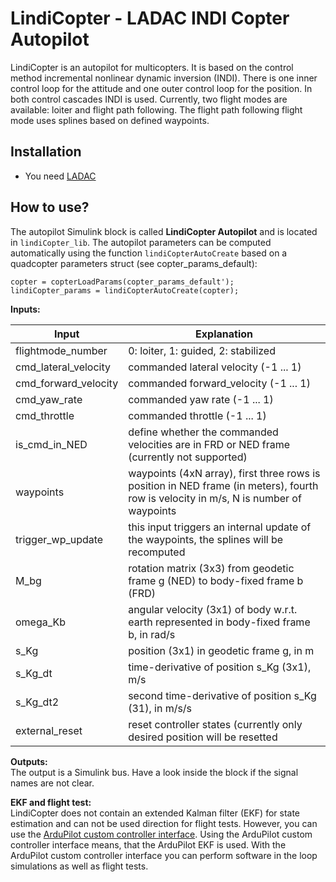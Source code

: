 # LindiCopter - LADAC INDI Copter Autopilot

LindiCopter is an autopilot for multicopters.
It is based on the control method incremental nonlinear dynamic inversion (INDI).
There is one inner control loop for the attitude and one outer control loop for the position.
In both control cascades INDI is used.
Currently, two flight modes are available: loiter and flight path following.
The flight path following flight mode uses splines based on defined waypoints.

## Installation

- You need [LADAC](../../README.md)

## How to use?

The autopilot Simulink block is called __LindiCopter Autopilot__ and is located in `lindiCopter_lib`.
The autopilot parameters can be computed automatically using the function `lindiCopterAutoCreate` based on a quadcopter parameters struct (see copter_params_default):
```
copter = copterLoadParams(copter_params_default');
lindiCopter_params = lindiCopterAutoCreate(copter);
```

**Inputs:**

Input | Explanation
--- | ---
flightmode_number | 0: loiter, 1: guided, 2: stabilized
cmd_lateral_velocity | commanded lateral velocity (-1 ... 1)
cmd_forward_velocity | commanded forward_velocity (-1 ... 1)
cmd_yaw_rate | commanded yaw rate (-1 ... 1)
cmd_throttle | commanded throttle (-1 ... 1)
is_cmd_in_NED | define whether the commanded velocities are in FRD or NED frame (currently not supported)
waypoints | waypoints (4xN array), first three rows is position in NED frame (in meters), fourth row is velocity in m/s, N is number of waypoints
trigger_wp_update | this input triggers an internal update of the waypoints, the splines will be recomputed
M_bg | rotation matrix (3x3) from geodetic frame g (NED) to body-fixed frame b (FRD)
omega_Kb | angular velocity (3x1) of body w.r.t. earth represented in body-fixed frame b, in rad/s
s_Kg | position (3x1) in geodetic frame g, in m
s_Kg_dt | time-derivative of position s_Kg (3x1), m/s
s_Kg_dt2 | second time-derivative of position s_Kg (31), in m/s/s
external_reset | reset controller states (currently only desired position will be resetted

**Outputs:**  
The output is a Simulink bus.
Have a look inside the block if the signal names are not clear.

**EKF and flight test:**  
LindiCopter does not contain an extended Kalman filter (EKF) for state estimation and can not be used direction for flight tests.
However, you can use the [ArduPilot custom controller interface](https://github.com/iff-gsc/LADAC/tree/main/utilities/interfaces_external_programs/ArduPilot_custom_controller).
Using the ArduPilot custom controller interface means, that the ArduPilot EKF is used.
With the ArduPilot custom controller interface you can perform software in the loop simulations as well as flight tests.

